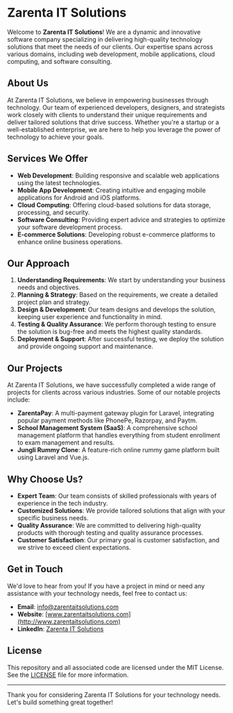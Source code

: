 # Zarenta IT Solutions

Welcome to **Zarenta IT Solutions**! We are a dynamic and innovative software company specializing in delivering high-quality technology solutions that meet the needs of our clients. Our expertise spans across various domains, including web development, mobile applications, cloud computing, and software consulting.

## About Us

At Zarenta IT Solutions, we believe in empowering businesses through technology. Our team of experienced developers, designers, and strategists work closely with clients to understand their unique requirements and deliver tailored solutions that drive success. Whether you're a startup or a well-established enterprise, we are here to help you leverage the power of technology to achieve your goals.

## Services We Offer

- **Web Development**: Building responsive and scalable web applications using the latest technologies.
- **Mobile App Development**: Creating intuitive and engaging mobile applications for Android and iOS platforms.
- **Cloud Computing**: Offering cloud-based solutions for data storage, processing, and security.
- **Software Consulting**: Providing expert advice and strategies to optimize your software development process.
- **E-commerce Solutions**: Developing robust e-commerce platforms to enhance online business operations.

## Our Approach

1. **Understanding Requirements**: We start by understanding your business needs and objectives.
2. **Planning & Strategy**: Based on the requirements, we create a detailed project plan and strategy.
3. **Design & Development**: Our team designs and develops the solution, keeping user experience and functionality in mind.
4. **Testing & Quality Assurance**: We perform thorough testing to ensure the solution is bug-free and meets the highest quality standards.
5. **Deployment & Support**: After successful testing, we deploy the solution and provide ongoing support and maintenance.

## Our Projects

At Zarenta IT Solutions, we have successfully completed a wide range of projects for clients across various industries. Some of our notable projects include:

- **ZarentaPay**: A multi-payment gateway plugin for Laravel, integrating popular payment methods like PhonePe, Razorpay, and Paytm.
- **School Management System (SaaS)**: A comprehensive school management platform that handles everything from student enrollment to exam management and results.
- **Jungli Rummy Clone**: A feature-rich online rummy game platform built using Laravel and Vue.js.

## Why Choose Us?

- **Expert Team**: Our team consists of skilled professionals with years of experience in the tech industry.
- **Customized Solutions**: We provide tailored solutions that align with your specific business needs.
- **Quality Assurance**: We are committed to delivering high-quality products with thorough testing and quality assurance processes.
- **Customer Satisfaction**: Our primary goal is customer satisfaction, and we strive to exceed client expectations.

## Get in Touch

We'd love to hear from you! If you have a project in mind or need any assistance with your technology needs, feel free to contact us:

- **Email**: [info@zarentaitsolutions.com](mailto:info@zarentaitsolutions.com)
- **Website**: [www.zarentaitsolutions.com](http://www.zarentaitsolutions.com)
- **LinkedIn**: [Zarenta IT Solutions](https://www.linkedin.com/company/zarenta-it-solutions)

## License

This repository and all associated code are licensed under the MIT License. See the [LICENSE](LICENSE) file for more information.

---

Thank you for considering Zarenta IT Solutions for your technology needs. Let's build something great together!
